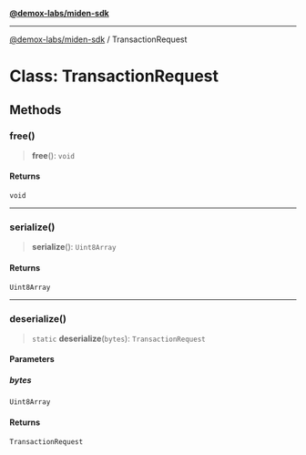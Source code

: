 [**@demox-labs/miden-sdk**](../README.md)

***

[@demox-labs/miden-sdk](../README.md) / TransactionRequest

# Class: TransactionRequest

## Methods

### free()

> **free**(): `void`

#### Returns

`void`

***

### serialize()

> **serialize**(): `Uint8Array`

#### Returns

`Uint8Array`

***

### deserialize()

> `static` **deserialize**(`bytes`): `TransactionRequest`

#### Parameters

##### bytes

`Uint8Array`

#### Returns

`TransactionRequest`
